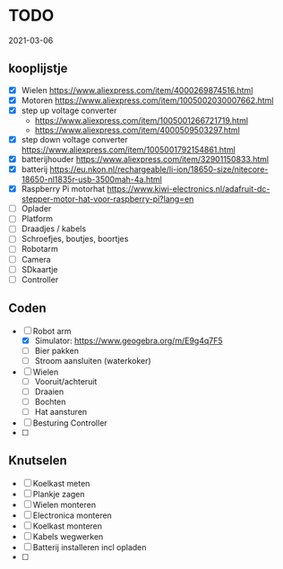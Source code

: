 # TODO

2021-03-06

## kooplijstje
- [x] Wielen https://www.aliexpress.com/item/4000269874516.html
- [x] Motoren https://www.aliexpress.com/item/1005002030007662.html
- [x] step up voltage converter 
	- https://www.aliexpress.com/item/1005001266721719.html
	- https://www.aliexpress.com/item/4000509503297.html
- [x] step down voltage converter https://www.aliexpress.com/item/1005001792154861.html
- [x] batterijhouder https://www.aliexpress.com/item/32901150833.html
- [x] batterij https://eu.nkon.nl/rechargeable/li-ion/18650-size/nitecore-18650-nl1835r-usb-3500mah-4a.html
- [x] Raspberry Pi motorhat https://www.kiwi-electronics.nl/adafruit-dc-stepper-motor-hat-voor-raspberry-pi?lang=en
- [ ] Oplader
- [ ] Platform
- [ ] Draadjes / kabels
- [ ] Schroefjes, boutjes, boortjes
- [ ] Robotarm
- [ ] Camera
- [ ] SDkaartje
- [ ] Controller

## Coden
- [ ] Robot arm
    - [x] Simulator: https://www.geogebra.org/m/E9g4q7F5
    - [ ] Bier pakken
    - [ ] Stroom aansluiten (waterkoker)
- [ ] Wielen
    - [ ] Vooruit/achteruit
    - [ ] Draaien
    - [ ] Bochten
    - [ ] Hat aansturen
- [ ] Besturing Controller
- [ ]

## Knutselen
- [ ] Koelkast meten
- [ ] Plankje zagen
- [ ] Wielen monteren
- [ ] Electronica monteren
- [ ] Koelkast monteren
- [ ] Kabels wegwerken
- [ ] Batterij installeren incl opladen
- [ ] 
